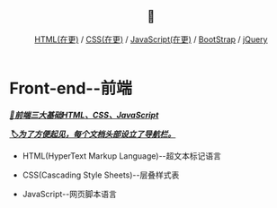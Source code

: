 <div align="center">
  <h2>📖</h2>
</div>  
<div align="center">
  <a href="#">HTML(在更)</a> / <a href="#">CSS(在更)</a> / <a href="#">JavaScript(在更)</a> / <a href="#">BootStrap</a> / <a href="#">jQuery</a>
</div>

<br>

# Front-end--前端

***[📑前端三大基础HTML、CSS、JavaScript](#no-jump)***<br>

***[🏷为了方便起见，每个文档头部设立了导航栏。](#np-jump)***
+ HTML(HyperText Markup Language)--超文本标记语言

+ CSS(Cascading Style Sheets)--层叠样式表

+ JavaScript--网页脚本语言
